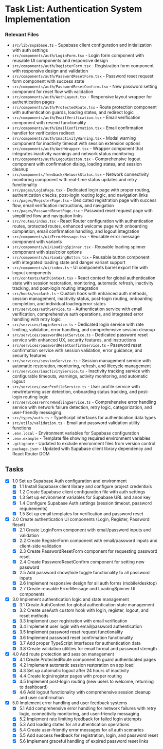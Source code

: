 # Task List: Authentication System Implementation

### Relevant Files

- `src/lib/supabase.ts` - Supabase client configuration and initialization with auth settings
- `src/components/auth/LoginForm.tsx` - Login form component with reusable UI components and responsive design
- `src/components/auth/RegisterForm.tsx` - Registration form component with responsive design and validation
- `src/components/auth/PasswordResetForm.tsx` - Password reset request form component with success state
- `src/components/auth/PasswordResetConfirm.tsx` - New password setting component for reset flow with validation
- `src/components/auth/AuthLayout.tsx` - Responsive layout wrapper for authentication pages
- `src/components/auth/ProtectedRoute.tsx` - Route protection component with authentication guards, loading states, and redirect logic
- `src/components/auth/EmailVerification.tsx` - Email verification component with resend functionality
- `src/components/auth/EmailConfirmation.tsx` - Email confirmation handler for verification redirect
- `src/components/auth/InactivityWarning.tsx` - Modal warning component for inactivity timeout with session extension options
- `src/components/auth/AuthWrapper.tsx` - Wrapper component that integrates inactivity warnings and network status monitoring
- `src/components/auth/LogoutButton.tsx` - Comprehensive logout component with confirmation dialog, loading states, and session cleanup
- `src/components/feedback/NetworkStatus.tsx` - Network connectivity monitoring component with real-time status updates and retry functionality
- `src/pages/LoginPage.tsx` - Dedicated login page with proper routing, authentication checks, post-login routing logic, and navigation links
- `src/pages/RegisterPage.tsx` - Dedicated registration page with success flow, email verification instructions, and navigation
- `src/pages/PasswordResetPage.tsx` - Password reset request page with simplified flow and navigation links
- `src/routes/index.tsx` - React Router configuration with authentication routes, protected routes, enhanced welcome page with onboarding completion, email confirmation handling, and logout integration
- `src/components/ui/ErrorMessage.tsx` - Reusable error message component with variants
- `src/components/ui/LoadingSpinner.tsx` - Reusable loading spinner component with size/color options
- `src/components/ui/LoadingButton.tsx` - Reusable button component with integrated loading state and danger variant support
- `src/components/ui/index.ts` - UI components barrel export file with logout components
- `src/contexts/AuthContext.tsx` - React context for global authentication state with session restoration, monitoring, automatic refresh, inactivity tracking, and post-login routing integration
- `src/hooks/useAuth.ts` - Custom hook with enhanced auth methods, session management, inactivity status, post-login routing, onboarding completion, and individual loading/error states
- `src/services/authService.ts` - Authentication service with email verification, comprehensive auth operations, and integrated error handling with retry logic
- `src/services/loginService.ts` - Dedicated login service with rate limiting, validation, error handling, and comprehensive session cleanup
- `src/services/passwordResetService.ts` - Dedicated password reset service with enhanced UX, security features, and instructions
- `src/services/passwordResetConfirmService.ts` - Password reset confirmation service with session validation, error guidance, and security features
- `src/services/sessionService.ts` - Session management service with automatic restoration, monitoring, refresh, and lifecycle management
- `src/services/inactivityService.ts` - Inactivity tracking service with configurable timeouts, warnings, activity monitoring, and automatic logout
- `src/services/userProfileService.ts` - User profile service with new/returning user detection, onboarding status tracking, and post-login routing logic
- `src/services/errorHandlingService.ts` - Comprehensive error handling service with network failure detection, retry logic, categorization, and user-friendly messaging
- `src/types/auth.ts` - TypeScript interfaces for authentication data types
- `src/utils/validation.ts` - Email and password validation utility functions
- `.env.local` - Environment variables for Supabase configuration
- `.env.example` - Template file showing required environment variables
- `.gitignore` - Updated to exclude environment files from version control
- `package.json` - Updated with Supabase client library dependency and React Router DOM

## Tasks

- [x] 1.0 Set up Supabase Auth configuration and environment
    - [x] 1.1 Install Supabase client library and configure project credentials
    - [x] 1.2 Create Supabase client configuration file with auth settings
    - [x] 1.3 Set up environment variables for Supabase URL and anon key
    - [x] 1.4 Configure Supabase Auth settings (session timeout, password requirements)
    - [x] 1.5 Set up email templates for verification and password reset

- [x] 2.0 Create authentication UI components (Login, Register, Password Reset)
    - [x] 2.1 Create LoginForm component with email/password inputs and validation
    - [x] 2.2 Create RegisterForm component with email/password inputs and client-side validation
    - [x] 2.3 Create PasswordResetForm component for requesting password reset
    - [x] 2.4 Create PasswordResetConfirm component for setting new password
    - [x] 2.5 Add password show/hide toggle functionality to all password inputs
    - [x] 2.6 Implement responsive design for all auth forms (mobile/desktop)
    - [x] 2.7 Create reusable ErrorMessage and LoadingSpinner UI components

- [x] 3.0 Implement authentication logic and state management
    - [x] 3.1 Create AuthContext for global authentication state management
    - [x] 3.2 Create useAuth custom hook with login, register, logout, and reset methods
    - [x] 3.3 Implement user registration with email verification
    - [x] 3.4 Implement user login with email/password authentication
    - [x] 3.5 Implement password reset request functionality
    - [x] 3.6 Implement password reset confirmation functionality
    - [x] 3.7 Add proper TypeScript interfaces for authentication data
    - [x] 3.8 Create validation utilities for email format and password strength

- [x] 4.0 Add route protection and session management
    - [x] 4.1 Create ProtectedRoute component to guard authenticated pages
    - [x] 4.2 Implement automatic session restoration on app load
    - [x] 4.3 Set up automatic logout after 24 hours of inactivity
    - [x] 4.4 Create login/register pages with proper routing
    - [x] 4.5 Implement post-login routing (new users to welcome, returning to dashboard)
    - [x] 4.6 Add logout functionality with comprehensive session cleanup and user confirmation

- [x] 5.0 Implement error handling and user feedback systems
    - [x] 5.1 Add comprehensive error handling for network failures with retry logic, connectivity monitoring, and user-friendly messaging
    - [x] 5.2 Implement rate limiting feedback for failed login attempts
    - [x] 5.3 Add loading states for all authentication operations
    - [x] 5.4 Create user-friendly error messages for all auth scenarios
    - [x] 5.5 Add success feedback for registration, login, and password reset
    - [x] 5.6 Implement graceful handling of expired password reset links